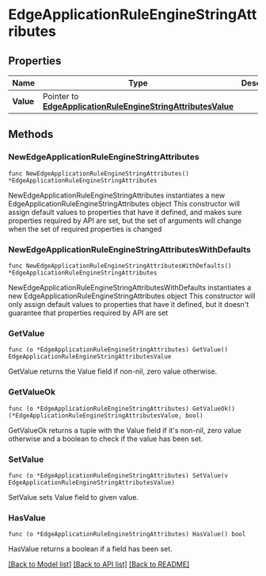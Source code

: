 # EdgeApplicationRuleEngineStringAttributes

## Properties

Name | Type | Description | Notes
------------ | ------------- | ------------- | -------------
**Value** | Pointer to [**EdgeApplicationRuleEngineStringAttributesValue**](EdgeApplicationRuleEngineStringAttributesValue.md) |  | [optional] 

## Methods

### NewEdgeApplicationRuleEngineStringAttributes

`func NewEdgeApplicationRuleEngineStringAttributes() *EdgeApplicationRuleEngineStringAttributes`

NewEdgeApplicationRuleEngineStringAttributes instantiates a new EdgeApplicationRuleEngineStringAttributes object
This constructor will assign default values to properties that have it defined,
and makes sure properties required by API are set, but the set of arguments
will change when the set of required properties is changed

### NewEdgeApplicationRuleEngineStringAttributesWithDefaults

`func NewEdgeApplicationRuleEngineStringAttributesWithDefaults() *EdgeApplicationRuleEngineStringAttributes`

NewEdgeApplicationRuleEngineStringAttributesWithDefaults instantiates a new EdgeApplicationRuleEngineStringAttributes object
This constructor will only assign default values to properties that have it defined,
but it doesn't guarantee that properties required by API are set

### GetValue

`func (o *EdgeApplicationRuleEngineStringAttributes) GetValue() EdgeApplicationRuleEngineStringAttributesValue`

GetValue returns the Value field if non-nil, zero value otherwise.

### GetValueOk

`func (o *EdgeApplicationRuleEngineStringAttributes) GetValueOk() (*EdgeApplicationRuleEngineStringAttributesValue, bool)`

GetValueOk returns a tuple with the Value field if it's non-nil, zero value otherwise
and a boolean to check if the value has been set.

### SetValue

`func (o *EdgeApplicationRuleEngineStringAttributes) SetValue(v EdgeApplicationRuleEngineStringAttributesValue)`

SetValue sets Value field to given value.

### HasValue

`func (o *EdgeApplicationRuleEngineStringAttributes) HasValue() bool`

HasValue returns a boolean if a field has been set.


[[Back to Model list]](../README.md#documentation-for-models) [[Back to API list]](../README.md#documentation-for-api-endpoints) [[Back to README]](../README.md)



